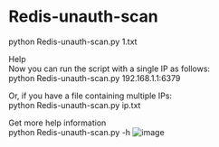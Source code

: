 # Redis-unauth-scan
python Redis-unauth-scan.py 1.txt  
  
Help  
Now you can run the script with a single IP as follows:  
python Redis-unauth-scan.py 192.168.1.1:6379   
  
Or, if you have a file containing multiple IPs:  
python Redis-unauth-scan.py ip.txt   

Get more help information  
python Redis-unauth-scan.py -h
![image](https://github.com/user-attachments/assets/de1c7ad4-0ed2-496e-95ae-5f0663078612)
